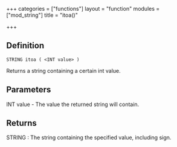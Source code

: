 +++
categories = ["functions"]
layout = "function"
modules = ["mod_string"]
title = "itoa()"

+++

## Definition

    STRING itoa ( <INT value> )

Returns a string containing a certain int value.

## Parameters

INT value - The value the returned string will contain.

## Returns

STRING : The string containing the specified value, including sign.
